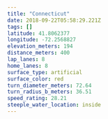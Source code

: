 ```yaml
---
title: "Connecticut"
date: 2018-09-22T05:58:29.221Z
tags: []
latitude: 41.8062377
longitude: -72.2568827
elevation_meters: 194
distance_meters: 400
lap_lanes: 8
home_lanes: 8
surface_type: artificial
surface_color: red
turn_diameter_meters: 72.64
turn_radius_b_meters: 36.51
speed_rating: 28.21
steeple_water_location: inside
---
```


